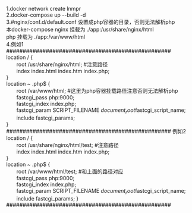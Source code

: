 1.docker network create lnmpr</br>
2.docker-compose up --build -d</br>
3.#nginx/conf.d/default.conf 设置成php容器的目录，否则无法解析php</br>
本docker-compose nginx 挂载为 ./app:/usr/share/nginx/html</br>
php 挂载为 ./app:/var/www/html</br>
4.例如1</br>
##################################################</br>
location / {</br>
    &nbsp;&nbsp;&nbsp;&nbsp;&nbsp;&nbsp;&nbsp;root /usr/share/nginx/html; #注意路径</br>
    &nbsp;&nbsp;&nbsp;&nbsp;&nbsp;&nbsp;&nbsp;index index.html index.htm index.php;</br>
}</br>
location ~ .php$ {</br>
    &nbsp;&nbsp;&nbsp;&nbsp;&nbsp;&nbsp;&nbsp;root /var/www/html; #这里为php容器挂载路径注意否则无法解析php</br>
    &nbsp;&nbsp;&nbsp;&nbsp;&nbsp;&nbsp;&nbsp;fastcgi_pass php:9000;</br>
    &nbsp;&nbsp;&nbsp;&nbsp;&nbsp;&nbsp;&nbsp;fastcgi_index index.php;</br>
    &nbsp;&nbsp;&nbsp;&nbsp;&nbsp;&nbsp;&nbsp;fastcgi_param SCRIPT_FILENAME $document_root$fastcgi_script_name;</br>
    &nbsp;&nbsp;&nbsp;&nbsp;&nbsp;&nbsp;&nbsp;include fastcgi_params;</br>
}</br>
##################################################
例如2
location / {</br>
    &nbsp;&nbsp;&nbsp;&nbsp;&nbsp;&nbsp;&nbsp;root /usr/share/nginx/html/test; #注意路径</br>
    &nbsp;&nbsp;&nbsp;&nbsp;&nbsp;&nbsp;&nbsp;index index.html index.htm index.php;</br>
}</br>
location ~ .php$ {</br>
    &nbsp;&nbsp;&nbsp;&nbsp;&nbsp;&nbsp;&nbsp;root /var/www/html/test; #和上面的路径对应</br>
    &nbsp;&nbsp;&nbsp;&nbsp;&nbsp;&nbsp;&nbsp;fastcgi_pass php:9000;</br>
    &nbsp;&nbsp;&nbsp;&nbsp;&nbsp;&nbsp;&nbsp;fastcgi_index index.php;</br>
    &nbsp;&nbsp;&nbsp;&nbsp;&nbsp;&nbsp;&nbsp;fastcgi_param SCRIPT_FILENAME $document_root$fastcgi_script_name;</br>
    &nbsp;&nbsp;&nbsp;&nbsp;&nbsp;&nbsp;&nbsp;include fastcgi_params;
}
##################################################
